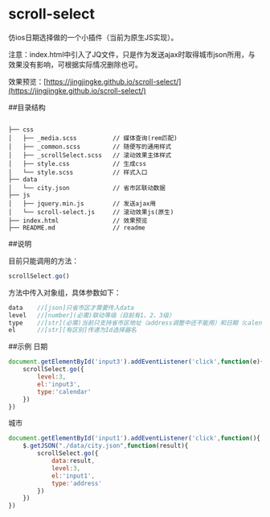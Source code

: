 # scroll-select

仿ios日期选择做的一个小插件（当前为原生JS实现）。

注意：index.html中引入了JQ文件，只是作为发送ajax时取得城市json所用，与效果没有影响，可根据实际情况删除也可。

效果预览：[https://jingjingke.github.io/scroll-select/](https://jingjingke.github.io/scroll-select/)


##目录结构

```pre

├── css
│   ├── _media.scss          // 媒体查询(rem匹配)
│   ├── _common.scss         // 随便写的通用样式
│   ├── _scrollSelect.scss   // 滚动效果主体样式
│   ├── style.css            // 生成css
│   └── style.scss           // 样式入口
├── data
│   └── city.json            // 省市区联动数据
├── js
│   ├── jquery.min.js        // 发送ajax用
│   └── scroll-select.js     // 滚动效果js(原生)
├── index.html               // 效果预览
├── README.md                // readme

```

##说明

目前只能调用的方法：
```js
scrollSelect.go()
```
方法中传入对象组，具体参数如下：
```js
data	//[json]只省市区才需要传入data
level   //[number](必需)联动等级（目前有1、2、3级）
type    //[str](必需)当前只支持省市区地址（address调整中还不能用）和日期（calendar）
el      //[str][有区别]传递为Id选择器名
```

##示例
日期
```js
document.getElementById('input3').addEventListener('click',function(e){
    scrollSelect.go({
        level:3,
        el:'input3',
        type:'calendar'
    })
})
```
城市
```js
document.getElementById('input1').addEventListener('click',function(){
    $.getJSON("./data/city.json",function(result){
        scrollSelect.go({
            data:result,
            level:3,
            el:'input1',
            type:'address'
        })
    })
})
```